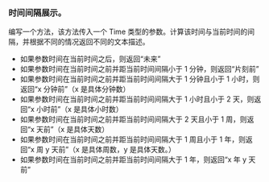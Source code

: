 ### 时间间隔展示。  

编写一个方法，该方法传入一个 Time 类型的参数。计算该时间与当前时间的间隔，并根据不同的情况返回不同的文本描述。
- 如果参数时间在当前时间之后，则返回“未来”
- 如果参数时间在当前时间之前并距当前时间间隔小于 1 分钟，则返回“片刻前”
- 如果参数时间在当前时间之前并距当前时间间隔大于 1 分钟且小于 1 小时，则返回“x 分钟前”（x 是具体分钟数）
- 如果参数时间在当前时间之前并距当前时间间隔大于 1 小时且小于 2 天，则返回“x 小时前”（x 是具体小时数）
- 如果参数时间在当前时间之前并距当前时间间隔大于 2 天且小于 1 周，则返回“x 天前”（x 是具体天数）
- 如果参数时间在当前时间之前并距当前时间间隔大于 1 周且小于 1 年，则返回“x 周 y 天前”（x 是具体周数，y 是具体天数。）
- 如果参数时间在当前时间之前并距当前时间间隔大于 1 年，则返回“x 年 y 天前”

